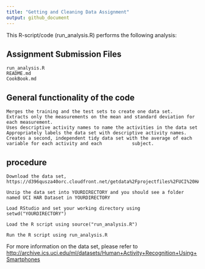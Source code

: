 ```yaml
---
title: "Getting and Cleaning Data Assignment"
output: github_document
---
```


This R-script/code (run_analysis.R) performs the following analysis:

## Assignment Submission Files

    run_analysis.R
    README.md
    CookBook.md

## General functionality of the code

    Merges the training and the test sets to create one data set.
    Extracts only the measurements on the mean and standard deviation for each measurement.
    Uses descriptive activity names to name the activities in the data set
    Appropriately labels the data set with descriptive activity names.
    Creates a second, independent tidy data set with the average of each variable for each activity and each           subject.

## procedure

    Download the data set, https://d396qusza40orc.cloudfront.net/getdata%2Fprojectfiles%2FUCI%20HAR%20Dataset.zip

    Unzip the data set into YOURDIRECTORY and you should see a folder named UCI HAR Dataset in YOURDIRECTORY

    Load RStudio and set your working directory using setwd("YOURDIRECTORY")

    Load the R script using source("run_analysis.R")

    Run the R script using run_analysis.R
    
For more information on the data set, please refer to http://archive.ics.uci.edu/ml/datasets/Human+Activity+Recognition+Using+Smartphones